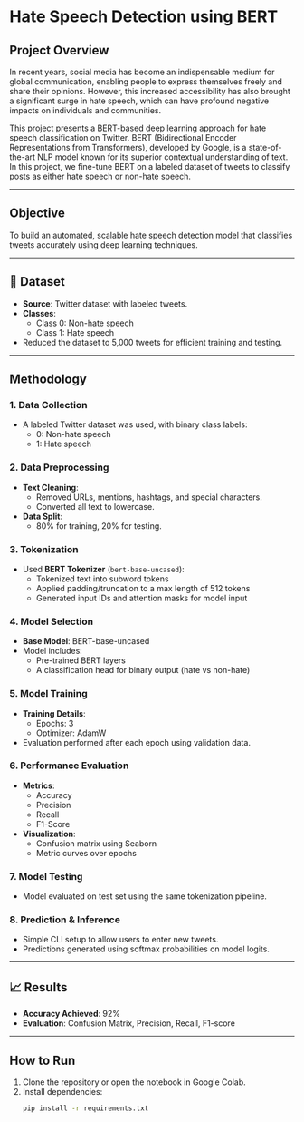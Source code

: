 # Hate Speech Detection using BERT

##  Project Overview
In recent years, social media has become an indispensable medium for global communication, enabling people to express themselves freely and share their opinions. However, this increased accessibility has also brought a significant surge in hate speech, which can have profound negative impacts on individuals and communities.

This project presents a BERT-based deep learning approach for hate speech classification on Twitter. BERT (Bidirectional Encoder Representations from Transformers), developed by Google, is a state-of-the-art NLP model known for its superior contextual understanding of text. In this project, we fine-tune BERT on a labeled dataset of tweets to classify posts as either hate speech or non-hate speech.

---

## Objective
To build an automated, scalable hate speech detection model that classifies tweets accurately using deep learning techniques.

---

## 📂 Dataset
- **Source**: Twitter dataset with labeled tweets.
- **Classes**:
  - Class 0: Non-hate speech
  - Class 1: Hate speech
- Reduced the dataset to 5,000 tweets for efficient training and testing.

---

##  Methodology

### 1. Data Collection
- A labeled Twitter dataset was used, with binary class labels:
  - 0: Non-hate speech
  - 1: Hate speech

### 2. Data Preprocessing
- **Text Cleaning**:
  - Removed URLs, mentions, hashtags, and special characters.
  - Converted all text to lowercase.
- **Data Split**:
  - 80% for training, 20% for testing.

### 3. Tokenization
- Used **BERT Tokenizer** (`bert-base-uncased`):
  - Tokenized text into subword tokens
  - Applied padding/truncation to a max length of 512 tokens
  - Generated input IDs and attention masks for model input

### 4. Model Selection
- **Base Model**: BERT-base-uncased
- Model includes:
  - Pre-trained BERT layers
  - A classification head for binary output (hate vs non-hate)

### 5. Model Training
- **Training Details**:
  - Epochs: 3
  - Optimizer: AdamW
- Evaluation performed after each epoch using validation data.

### 6. Performance Evaluation
- **Metrics**:
  - Accuracy
  - Precision
  - Recall
  - F1-Score
- **Visualization**:
  - Confusion matrix using Seaborn
  - Metric curves over epochs

### 7. Model Testing
- Model evaluated on test set using the same tokenization pipeline.

### 8. Prediction & Inference
- Simple CLI setup to allow users to enter new tweets.
- Predictions generated using softmax probabilities on model logits.

---

## 📈 Results
- **Accuracy Achieved**: 92%
- **Evaluation**: Confusion Matrix, Precision, Recall, F1-score

---

##  How to Run
1. Clone the repository or open the notebook in Google Colab.
2. Install dependencies:
   ```bash
   pip install -r requirements.txt
